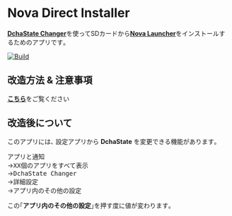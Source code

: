 # Nova Direct Installer
[**DchaState Changer**](https://github.com/SmileTabLabo/DchaStateChanger)を使ってSDカードから[**Nova Launcher**](https://novalauncher.com)をインストールするためのアプリです｡

[![Build](https://github.com/SmileTabLabo/DchaStateChanger/actions/workflows/build.yml/badge.svg?branch=main&event=push)](https://github.com/SmileTabLabo/NovaDirectInstaller/actions/workflows/build.yml)

## 改造方法 & 注意事項

[**こちら**](HowTo.md)をご覧ください

## 改造後について
このアプリには､ 設定アプリから **DchaState** を変更できる機能があります｡  

<kbd>アプリと通知</kbd>  
→<kbd>XX個のアプリをすべて表示</kbd>  
→<kbd>DchaState Changer</kbd>  
→<kbd>詳細設定</kbd>  
→<kbd>アプリ内のその他の設定</kbd>

この｢<kbd><b>アプリ内のその他の設定</b></kbd>｣を押す度に値が変わります｡
